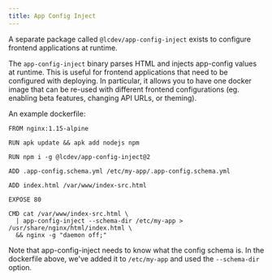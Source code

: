 ```yaml
---
title: App Config Inject
---
```


A separate package called `@lcdev/app-config-inject` exists to configure frontend
applications at runtime.

The `app-config-inject` binary parses HTML and injects app-config values at runtime.
This is useful for frontend applications that need to be configured with deploying.
In particular, it allows you to have one docker image that can be re-used with
different frontend configurations (eg. enabling beta features, changing API URLs, 
or theming).

An example dockerfile:

```dockerfile{5,7,14}
FROM nginx:1.15-alpine

RUN apk update && apk add nodejs npm

RUN npm i -g @lcdev/app-config-inject@2

ADD .app-config.schema.yml /etc/my-app/.app-config.schema.yml

ADD index.html /var/www/index-src.html

EXPOSE 80

CMD cat /var/www/index-src.html \
  | app-config-inject --schema-dir /etc/my-app > /usr/share/nginx/html/index.html \
  && nginx -g "daemon off;"
```

Note that app-config-inject needs to know what the config schema is.
In the dockerfile above, we've added it to `/etc/my-app` and used the `--schema-dir` option.

